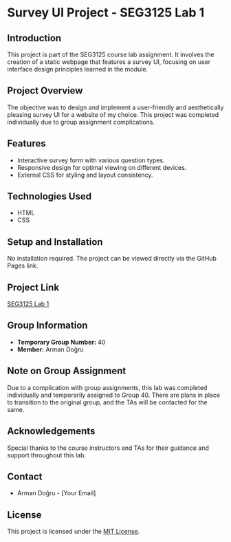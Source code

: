 # Survey UI Project - SEG3125 Lab 1

## Introduction
This project is part of the SEG3125 course lab assignment. It involves the creation of a static webpage that features a survey UI, focusing on user interface design principles learned in the module.

## Project Overview
The objective was to design and implement a user-friendly and aesthetically pleasing survey UI for a website of my choice. This project was completed individually due to group assignment complications.

## Features
- Interactive survey form with various question types.
- Responsive design for optimal viewing on different devices.
- External CSS for styling and layout consistency.

## Technologies Used
- HTML
- CSS

## Setup and Installation
No installation required. The project can be viewed directly via the GitHub Pages link.

## Project Link
[SEG3125 Lab 1](https://arman-dogru.github.io/SEG3125-lab1/)

## Group Information
- **Temporary Group Number:** 40
- **Member:** Arman Doğru

## Note on Group Assignment
Due to a complication with group assignments, this lab was completed individually and temporarily assigned to Group 40. There are plans in place to transition to the original group, and the TAs will be contacted for the same.

## Acknowledgements
Special thanks to the course instructors and TAs for their guidance and support throughout this lab.

## Contact
- Arman Doğru - [Your Email]

## License
This project is licensed under the [MIT License](LICENSE).

